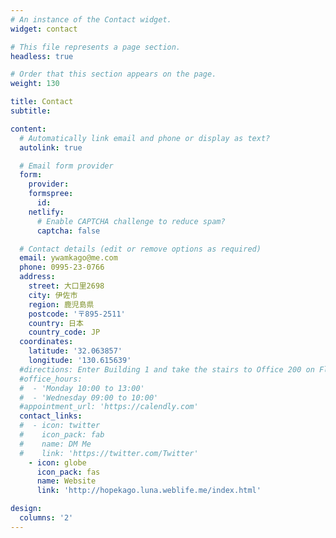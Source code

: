 ```yaml
---
# An instance of the Contact widget.
widget: contact

# This file represents a page section.
headless: true

# Order that this section appears on the page.
weight: 130

title: Contact
subtitle:

content:
  # Automatically link email and phone or display as text?
  autolink: true

  # Email form provider
  form:
    provider:
    formspree:
      id:
    netlify:
      # Enable CAPTCHA challenge to reduce spam?
      captcha: false

  # Contact details (edit or remove options as required)
  email: ywamkago@me.com
  phone: 0995-23-0766
  address:
    street: 大口里2698
    city: 伊佐市
    region: 鹿児島県
    postcode: '〒895-2511'
    country: 日本
    country_code: JP
  coordinates:
    latitude: '32.063857'
    longitude: '130.615639'
  #directions: Enter Building 1 and take the stairs to Office 200 on Floor 2
  #office_hours:
  #  - 'Monday 10:00 to 13:00'
  #  - 'Wednesday 09:00 to 10:00'
  #appointment_url: 'https://calendly.com'
  contact_links:
  #  - icon: twitter
  #    icon_pack: fab
  #    name: DM Me
  #    link: 'https://twitter.com/Twitter'
    - icon: globe
      icon_pack: fas
      name: Website
      link: 'http://hopekago.luna.weblife.me/index.html'

design:
  columns: '2'
---
```

